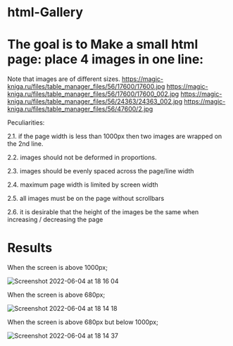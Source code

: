 # html-Gallery
# The goal is to Make a small html page: place 4 images in one line:

Note that images are of different sizes.
https://magic-kniga.ru/files/table_manager_files/56/17600/17600.jpg
https://magic-kniga.ru/files/table_manager_files/56/17600/17600_002.jpg
https://magic-kniga.ru/files/table_manager_files/56/24363/24363_002.jpg
https://magic-kniga.ru/files/table_manager_files/56/47600/2.jpg

Peculiarities:


2.1. if the page width is less than 1000px then two images are wrapped on the 2nd line.

2.2. images should not be deformed in proportions.

2.3. images should be evenly spaced across the page/line width

2.4. maximum page width is limited by screen width

2.5. all images must be on the page without scrollbars

2.6. it is desirable that the height of the images be the same when increasing / decreasing the page


# Results
When the screen is above 1000px;

![Screenshot 2022-06-04 at 18 16 04](https://user-images.githubusercontent.com/90321105/172011837-fb9e43b7-6038-4508-8b2b-b4032c7a65cb.png)

When the screen is above 680px;

![Screenshot 2022-06-04 at 18 14 18](https://user-images.githubusercontent.com/90321105/172011849-4ad6dc4c-1a40-4f35-8ee6-28293fef6cb6.png)

When the screen is above 680px but below 1000px;

![Screenshot 2022-06-04 at 18 14 37](https://user-images.githubusercontent.com/90321105/172011860-a281ff12-7541-4935-99cf-401be06562bd.png)


